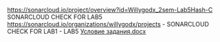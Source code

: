 https://sonarcloud.io/project/overview?id=Willygodx_2sem-Lab5Hash-C SONARCLOUD CHECK FOR LAB5
https://sonarcloud.io/organizations/willygodx/projects - SONARCLOUD CHECK FOR LAB1 - LAB5
[Условие задания.docx](https://github.com/Willygodx/2sem-Lab5Hash-C/files/13537126/default.docx)
